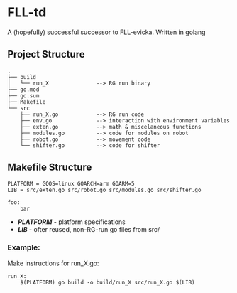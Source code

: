 # FLL-td
A (hopefully) successful successor to FLL-evicka. Written in golang

## Project Structure

```
.
├── build
│   └── run_X				--> RG run binary
├── go.mod
├── go.sum
├── Makefile
└── src
    ├── run_X.go			--> RG run code
    ├── env.go				--> interaction with environment variables
    ├── exten.go			--> math & miscelaneous functions
    ├── modules.go			--> code for modules on robot
    ├── robot.go			--> movement code
    └── shifter.go			--> code for shifter
```

## Makefile Structure
```make
PLATFORM = GOOS=linux GOARCH=arm GOARM=5
LIB = src/exten.go src/robot.go src/modules.go src/shifter.go

foo:
    bar
```
 - ***PLATFORM*** - platform specifications
 - ***LIB*** - ofter reused, non-RG-run go files from src/

### Example:
Make instructions for run_X.go:
```make
run_X:
    $(PLATFORM) go build -o build/run_X src/run_X.go $(LIB)
```
